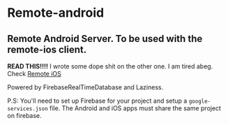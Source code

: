 # Remote-android
## Remote Android Server. To be used with the remote-ios client.

**READ THIS!!!!**
I wrote some dope shit on the other one. I am tired abeg. Check [Remote iOS](https://github.com/hextremelabs/remote-ios)

Powered by FirebaseRealTimeDatabase and Laziness.

P.S: You'll need to set up Firebase for your project and setup a `google-services.json` file. The Android and iOS apps must share the same project on firebase.

